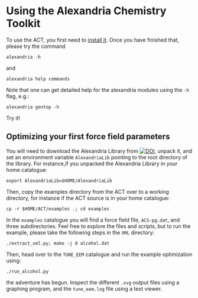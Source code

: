 Using the Alexandria Chemistry Toolkit
======================================
To use the ACT, you first need to [install it](INSTALL.md). Once you have finished that, please try the command

```alexandria -h```

and

```alexandria help commands```

Note that one can get detailed help for the alexandria modules using the ```-h``` flag, e.g.:

```alexandria gentop -h```

Try it!

Optimizing your first force field parameters
--------------------------------------------
You will need to download the Alexandria Library 
from [![DOI](https://zenodo.org/badge/DOI/10.5281/zenodo.1170597.svg)](https://doi.org/10.5281/zenodo.1170597), unpack it, and set an environment variable 
```AlexandriaLib``` pointing to the root directory of the library. For instance,if you unpacked the Alexandria Library in your home catalogue:

```export AlexandriaLib=$HOME/AlexandriaLib```

Then, copy the examples directory from the ACT over to a working directory, for instance if the ACT source is in your home catalogue:

```cp -r $HOME/ACT/examples .; cd examples```

In the ```examples``` catalogue you will find a force field file, ```ACS-pg.dat```, and three subdirectories. Feel free to explore the files and scripts, but to run the example, please take the following steps in the ```XML``` directory:

```./extract_xml.py; make -j 8 alcohol.dat```

Then, head over to the ```TUNE_EEM``` catalogue and run the example optimization using:

```./run_alcohol.py```

the adventure has begun. Inspect the different ```.xvg``` output files using a graphing program, and the ```tune_eem.log``` file using a text viewer.
